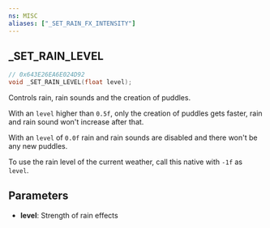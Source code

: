 ```yaml
---
ns: MISC
aliases: ["_SET_RAIN_FX_INTENSITY"]
---
```

## _SET_RAIN_LEVEL

```c
// 0x643E26EA6E024D92
void _SET_RAIN_LEVEL(float level);
```

Controls rain, rain sounds and the creation of puddles.

With an `level` higher than `0.5f`, only the creation of puddles gets faster, rain and rain sound won't increase after that.

With an `level` of `0.0f` rain and rain sounds are disabled and there won't be any new puddles.

To use the rain level of the current weather, call this native with `-1f` as `level`.

## Parameters
* **level**: Strength of rain effects

